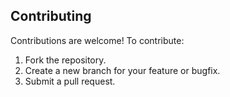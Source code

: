 ## Contributing

Contributions are welcome! To contribute:
1. Fork the repository.
2. Create a new branch for your feature or bugfix.
3. Submit a pull request.
